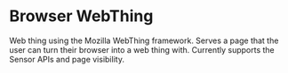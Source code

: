# Browser WebThing

Web thing using the Mozilla WebThing framework. Serves a page that the user can turn their browser into a web thing with.
Currently supports the Sensor APIs and page visibility.
